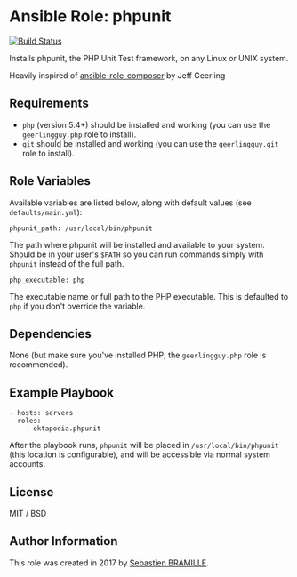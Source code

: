 # Ansible Role: phpunit

[![Build Status](https://travis-ci.org/oktapodia/ansible-role-phpunit.svg?branch=master)](https://travis-ci.org/oktapodia/ansible-role-phpunit)

Installs phpunit, the PHP Unit Test framework, on any Linux or UNIX system.

Heavily inspired of [ansible-role-composer](https://github.com/geerlingguy/ansible-role-composer) by Jeff Geerling 

## Requirements

  - `php` (version 5.4+) should be installed and working (you can use the `geerlingguy.php` role to install).
  - `git` should be installed and working (you can use the `geerlingguy.git` role to install).

## Role Variables

Available variables are listed below, along with default values (see `defaults/main.yml`):

    phpunit_path: /usr/local/bin/phpunit

The path where phpunit will be installed and available to your system. Should be in your user's `$PATH` so you can run commands simply with `phpunit` instead of the full path.

    php_executable: php

The executable name or full path to the PHP executable. This is defaulted to `php` if you don't override the variable.

## Dependencies

None (but make sure you've installed PHP; the `geerlingguy.php` role is recommended).

## Example Playbook

    - hosts: servers
      roles:
        - oktapodia.phpunit

After the playbook runs, `phpunit` will be placed in `/usr/local/bin/phpunit` (this location is configurable), and will be accessible via normal system accounts.

## License

MIT / BSD

## Author Information

This role was created in 2017 by [Sebastien BRAMILLE](https://sebastien-bramille.com/).

